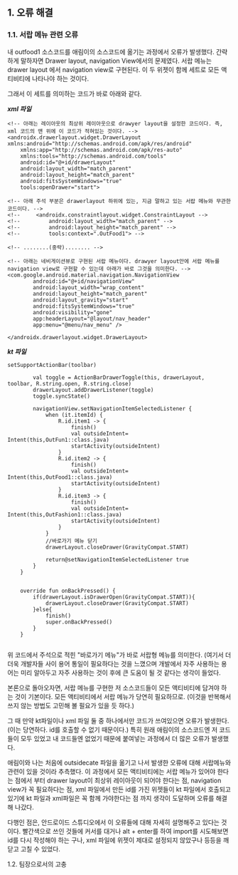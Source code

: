 ## 1. 오류 해결 

### 1.1. 서랍 메뉴 관련 오류  

내 outfood1 소스코드를 애림이의 소스코드에 옮기는 과정에서 오류가 발생했다. 
간략하게 말하자면 Drawer layout, navigation View에서의 문제였다. 서랍 메뉴는 drawer layout 에서 navigation view로 구현된다. 이 두 위젯이 함께 세트로 모든 액티비티에 나타나야 하는 것이다. 

그래서 이 세트를 의미하는 코드가 바로 아래와 같다. 


***xml 파일***

```
<!-- 아래는 레이아웃의 최상위 레이아웃으로 drawyer layout을 설정한 코드이다. 즉, xml 코드의 맨 위에 이 코드가 적혀있는 것이다. -->
<androidx.drawerlayout.widget.DrawerLayout xmlns:android="http://schemas.android.com/apk/res/android"  
    xmlns:app="http://schemas.android.com/apk/res-auto"
    xmlns:tools="http://schemas.android.com/tools"
    android:id="@+id/drawerLayout"
    android:layout_width="match_parent"
    android:layout_height="match_parent"
    android:fitsSystemWindows="true"
    tools:openDrawer="start">

<!-- 아래 주석 부분은 drawerlayout 하위에 있는, 지금 말하고 있는 서랍 메뉴와 무관한 코드이다. -->
<!--     <androidx.constraintlayout.widget.ConstraintLayout -->
<!--         android:layout_width="match_parent" -->
<!--         android:layout_height="match_parent" -->
<!--         tools:context=".OutFood1"> -->

<!-- ........(중략)........ -->

<!-- 아래는 네비게이션뷰로 구현된 서랍 메뉴이다. drawyer layout안에 서랍 메뉴를 navigation view로 구현할 수 있는데 아래가 바로 그것을 의미한다. -->
<com.google.android.material.navigation.NavigationView
        android:id="@+id/navigationView"
        android:layout_width="wrap_content"
        android:layout_height="match_parent"
        android:layout_gravity="start"
        android:fitsSystemWindows="true"
        android:visibility="gone"
        app:headerLayout="@layout/nav_header"
        app:menu="@menu/nav_menu" />

</androidx.drawerlayout.widget.DrawerLayout>

```


***kt 파일*** 

``` 
setSupportActionBar(toolbar)

        val toggle = ActionBarDrawerToggle(this, drawerLayout, toolbar, R.string.open, R.string.close)
        drawerLayout.addDrawerListener(toggle)
        toggle.syncState()

        navigationView.setNavigationItemSelectedListener {
            when (it.itemId) {
                R.id.item1 -> {
                    finish()
                    val outsideIntent= Intent(this,OutFun1::class.java)
                    startActivity(outsideIntent)
                }
                R.id.item2 -> {
                    finish()
                    val outsideIntent= Intent(this,OutFood1::class.java)
                    startActivity(outsideIntent)
                }
                R.id.item3 -> {
                    finish()
                    val outsideIntent= Intent(this,OutFashion1::class.java)
                    startActivity(outsideIntent)
                }
            }
            //바로가기 메뉴 닫기
            drawerLayout.closeDrawer(GravityCompat.START)

            return@setNavigationItemSelectedListener true
        }
    }


    override fun onBackPressed() {
        if(drawerLayout.isDrawerOpen(GravityCompat.START)){
            drawerLayout.closeDrawer(GravityCompat.START)
        }else{
            finish()
            super.onBackPressed()
        }
    }
    
```
   
위 코드에서 주석으로 적힌 "바로가기 메뉴"가 바로 서랍형 메뉴를 의미한다. (여기서 더더욱 개발자들 사이 용어 통일이 필요하다는 것을 느꼈으며 개발에서 자주 사용하는 용어는 미리 알아두고 자주 사용하는 것이 후에 큰 도움이 될 것 같다는 생각이 들었다. 

본론으로 돌아오자면, 서랍 메뉴를 구현한 저 소스코드들이 모든 액티비티에 담겨야 하는 것이 기본이다. 모든 액티비티에서 서랍 메뉴가 당연히 필요하므로. (이것을 반복해서 쓰지 않는 방법도 고민해 볼 필요가 있을 듯 하다.)

그 때 만약 kt파일이나 xml 파일 둘 중 하나에서만 코드가 쓰여있으면 오류가 발생한다. (이는 당연하다. id를 호출할 수 없기 때문이다.) 특히 원래 애림이의 소스코드엔 저 코드들이 모두 있었고 내 코드들엔 없었기 때문에 붙여넣는 과정에서 더 많은 오류가 발생했다. 

애림이와 나는 처음에 outsidecate 파일을 옮기고 나서 발생한 오류에 대해 서랍메뉴와 관련이 있을 것이라 추측했다. 이 과정에서 모든 액티비티에는 서랍 메뉴가 있어야 한다는 점에서 부터 drawer layout이 최상위 레이아웃이 되어야 한다는 점, navigation view가 꼭 필요하다는 점, xml 파일에서 만든 id를 가진 위젯들이 kt 파일에서 호출되고 있기에 kt 파일과 xml파일은 꼭 함께 가야한다는 점 까지 생각이 도달하며 오류를 해결해 나갔다. 

다행인 점은, 안드로이드 스튜디오에서 이 오류들에 대해 자세히 설명해주고 있다는 것이다. 빨간색으로 쓰인 것들에 커서를 대거나 alt + enter를 하여 import를 시도해보면 id를 다시 작성해야 하는 구나, xml 파일에 위젯이 제대로 설정되지 않았구나 등등을 깨닫고 고칠 수 있었다.  

1.2. 팀장으로서의 고충 
